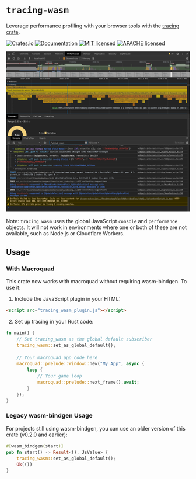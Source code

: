 # `tracing-wasm`

Leverage performance profiling with your browser tools with the [tracing crate](https://crates.io/crates/tracing).

[![Crates.io][crates-badge]][crates-url]
[![Documentation][docs-badge]][docs-url]
[![MIT licensed][mit-badge]][mit-url]
[![APACHE licensed][apache-2-badge]][apache-2-url]

[crates-badge]: https://img.shields.io/crates/v/tracing-wasm.svg
[crates-url]: https://crates.io/crates/tracing-wasm
[docs-badge]: https://docs.rs/tracing-wasm/badge.svg
[docs-url]: https://docs.rs/tracing-wasm
[mit-badge]: https://img.shields.io/badge/license-MIT-blue.svg
[mit-url]: LICENSE-MIT
[apache-2-badge]: https://img.shields.io/badge/license-APACHE%202.0-blue.svg
[apache-2-url]: LICENSE-APACHE

![Screenshot of performance reported using the `tracing-wasm` Subscriber](./2020-07-10-devtools-demo-screenshot.png)

Note: `tracing_wasm` uses the global JavaScript `console` and `performance` objects. It will not work in environments where one or both of these are not available, such as Node.js or Cloudflare Workers.

## Usage

### With Macroquad

This crate now works with macroquad without requiring wasm-bindgen. To use it:

1. Include the JavaScript plugin in your HTML:
```html
<script src="tracing_wasm_plugin.js"></script>
```

2. Set up tracing in your Rust code:
```rust
fn main() {
    // Set tracing_wasm as the global default subscriber
    tracing_wasm::set_as_global_default();
    
    // Your macroquad app code here
    macroquad::prelude::Window::new("My App", async {
        loop {
            // Your game loop
            macroquad::prelude::next_frame().await;
        }
    });
}
```

### Legacy wasm-bindgen Usage

For projects still using wasm-bindgen, you can use an older version of this crate (v0.2.0 and earlier):

```rust
#[wasm_bindgen(start)]
pub fn start() -> Result<(), JsValue> {
    tracing_wasm::set_as_global_default();
    Ok(())
}
```
